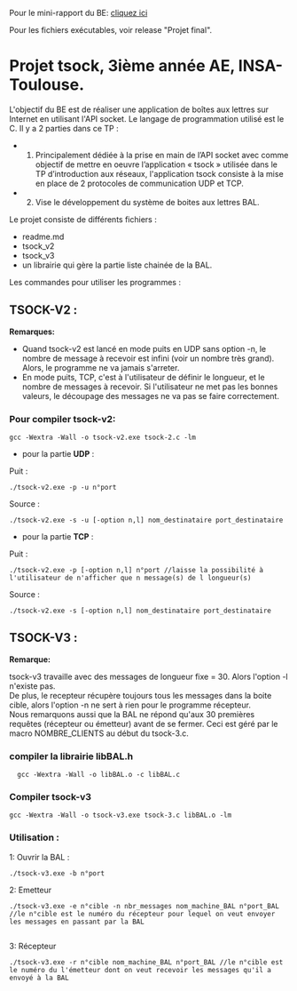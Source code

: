 Pour le mini-rapport du BE: [cliquez ici](/Mini-rapport.md)

Pour les fichiers exécutables, voir release "Projet final".

# Projet tsock, 3ième année AE, INSA-Toulouse.

L'objectif du BE est de réaliser une application de boîtes aux lettres sur Internet en utilisant l'API socket. Le langage de programmation utilisé est le C. 
Il y a 2 parties dans ce TP : 
  - 1) Principalement dédiée à la prise en main de l’API socket avec comme objectif de mettre en oeuvre l’application « tsock » utilisée dans le TP d’introduction aux réseaux, l'application tsock consiste à la mise en place de 2 protocoles de communication UDP et TCP.
  - 2) Vise le développement du système de boites aux lettres BAL.

Le projet consiste de différents fichiers :
- readme.md 
- tsock_v2
- tsock_v3
- un librairie qui gère la partie liste chainée de la BAL.

Les commandes pour utiliser les programmes : 

## TSOCK-V2 :

**Remarques:**

- Quand tsock-v2 est lancé en mode puits en UDP sans option -n, le nombre de message à recevoir est infini (voir un nombre très grand). Alors, le programme ne va jamais s'arreter.
- En mode puits, TCP, c'est à l'utilisateur de définir le longueur, et le nombre de messages à recevoir. Si l'utilisateur ne met pas les bonnes valeurs, le découpage des messages ne va pas se faire correctement.

### Pour compiler tsock-v2:
```
gcc -Wextra -Wall -o tsock-v2.exe tsock-2.c -lm

```

- pour la partie **UDP** :

Puit :
```
./tsock-v2.exe -p -u n°port

```
Source :
```
./tsock-v2.exe -s -u [-option n,l] nom_destinataire port_destinataire

```
- pour la partie **TCP** :

Puit :
```
./tsock-v2.exe -p [-option n,l] n°port //laisse la possibilité à l'utilisateur de n'afficher que n message(s) de l longueur(s)

```

Source :
```
./tsock-v2.exe -s [-option n,l] nom_destinataire port_destinataire 

```

## TSOCK-V3 :

**Remarque:** 

tsock-v3 travaille avec des messages de longueur fixe = 30. Alors l'option -l n'existe pas.  
De plus, le recepteur récupère toujours tous les messages dans la boite cible, alors l'option -n ne sert à rien pour le programme récepteur.  
Nous remarquons aussi que la BAL ne répond qu'aux 30 premières requêtes (récepteur ou émetteur) avant de se fermer. Ceci est géré par le macro NOMBRE_CLIENTS au début du tsock-3.c.


  ### compiler la librairie libBAL.h
     
```
  gcc -Wextra -Wall -o libBAL.o -c libBAL.c

```

  ### Compiler tsock-v3
  ```
  gcc -Wextra -Wall -o tsock-v3.exe tsock-3.c libBAL.o -lm
  
  ```

  ### Utilisation :

  1: Ouvrir la BAL :
  
  ```
  ./tsock-v3.exe -b n°port
  ```
    
  2: Emetteur
  
  ```
  ./tsock-v3.exe -e n°cible -n nbr_messages nom_machine_BAL n°port_BAL //le n°cible est le numéro du récepteur pour lequel on veut envoyer les messages en passant par la BAL
       
  ```
  3: Récepteur
  
  ```
  ./tsock-v3.exe -r n°cible nom_machine_BAL n°port_BAL //le n°cible est le numéro du l'émetteur dont on veut recevoir les messages qu'il a envoyé à la BAL
       
  ```
